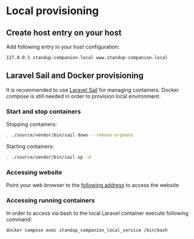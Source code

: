 # Local provisioning

## Create host entry on your host 

Add following entry in your host configuration:

```
127.0.0.1 standup-companion.local www.standup-companion.local
```

## Laravel Sail and Docker provisioning

It is recommended to use [Laravel Sail](https://laravel.com/docs/9.x/sail) for managing containers. Docker compose is still needed in order to provision local environment.

### Start and stop containers

Stopping containers:

```bash
. ./source/vendor/bin/sail down --remove-orphans
```

Starting containers:

```bash
. ./source/vendor/bin/sail up -d
```

### Accessing website

Point your web browser to the [following address](http://standup-companion.local:8080) to access the website

### Accessing running containers

In order to access via bash to the local Laravel container execute following command:

```bash
docker compose exec standup_companion_local_service /bin/bash
```